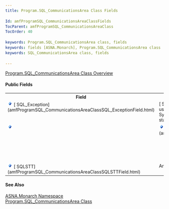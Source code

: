 ```yaml
---
title: Program.SQL_CommunicationsArea Class Fields

Id: amfProgramSQL_CommunicationsAreaClassFields
TocParent: amfProgramSQL_CommunicationsAreaClass
TocOrder: 40

keywords: Program.SQL_CommunicationsArea class, fields
keywords: fields [ASNA.Monarch], Program.SQL_CommunicationsArea class
keywords: SQL_CommunicationsArea class, fields

---
```


[ Program.SQL_CommunicationsArea Class Overview](amfProgramSQL_CommunicationsAreaClass.html) 

#### Public Fields
<table class="mytable" cellspacing="0" cellpadding="4" width="90%">
          <colgroup>
            <col width="30%" />
            <col width="70%" />
          </colgroup>
          <tr>
            <th>Field</th>
            <th>Description</th>
          </tr>          <tr valign="top">
            <td><img id="Img2" style="WIDTH: 16px; HEIGHT: 16px" alt="fields" src="Images/Field.bmp" width="15" border="0" x-maintain-ratio="TRUE" />
              [
              SQL_Exception](amfProgramSQL_CommunicationsAreaClassSQL_ExceptionField.html)
            </td>
            <td>[
              SQLCOD](http://msdn2.microsoft.com/en-us/library/system.data.sqlclient.sqlexception_members(VS.71).aspx">
            System.Data.SqlClient.SqlException</a> object reference
            for the last SQL statement executed.</td>
          </tr>
          <tr valign="top">
            <td><img id="Img1" style="WIDTH: 16px; HEIGHT: 16px" alt="fields" src="Images/Field.bmp" width="15" border="0" x-maintain-ratio="TRUE" />
              <a href="amfProgramSQL_CommunicationsAreaClassSQLCODField.html)
            </td>
            <td>The status code of the last
            SQL statement executed.</td>
          </tr>
          <tr valign="top">
            <td><img id="Img4" style="WIDTH: 16px; HEIGHT: 16px" alt="fields" src="Images/Field.bmp" width="15" border="0" x-maintain-ratio="TRUE" />
              [
              SqlCommandText](amfProgramSQL_CommunicationsAreaClassSqlCommandTextField.html)
            </td>
            <td>Read-only actual SQL
            command text executed.</td>
          </tr>
          <tr valign="top">
            <td><img id="Img3" style="WIDTH: 16px; HEIGHT: 16px" alt="fields" src="Images/Field.bmp" width="15" border="0" x-maintain-ratio="TRUE" />
              [
              SQLSTT](amfProgramSQL_CommunicationsAreaClassSQLSTTField.html)
            </td>
            <td>An additional common
            return code of the last SQL statement
            executed.</td>
          </tr>
</table>

#### See Also
[ASNA.Monarch
      Namespace](amfMonarchNamespace.html)
      <br />
      [
      Program.SQL_CommunicationsArea Class](amfProgramSQL_CommunicationsAreaClass.html)


